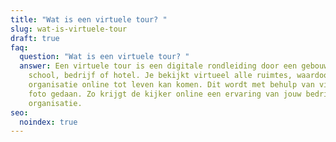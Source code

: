 ```yaml
---
title: "Wat is een virtuele tour? "
slug: wat-is-virtuele-tour
draft: true
faq:
  question: "Wat is een virtuele tour? "
  answer: Een virtuele tour is een digitale rondleiding door een gebouw, fabriek,
    school, bedrijf of hotel. Je bekijkt virtueel alle ruimtes, waardoor elke
    organisatie online tot leven kan komen. Dit wordt met behulp van video en
    foto gedaan. Zo krijgt de kijker online een ervaring van jouw bedrijf of
    organisatie.
seo:
  noindex: true
---
```

